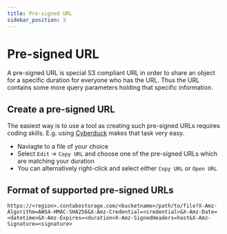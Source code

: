```yaml
---
title: Pre-signed URL
sidebar_position: 3
---
```


# Pre-signed URL

A pre-signed URL is special S3 compliant URL in order to share an object for a specific duration for everyone who has the URL. Thus the URL contains some more query parameters holding that specific information.

## Create a pre-signed URL

The easiest way is to use a tool as creating such pre-signed URLs requires coding skills. E.g. using [Cyberduck](/docs/products/Object-Storage/Tools/cyberduck) makes that task very easy.

* Naviagte to a file of your choice
* Select `Edit` -> `Copy URL` and choose one of the pre-signed URLs which are matching your duration
* You can alternatively right-click  and select either `Copy URL` or `Open URL`

## Format of supported pre-signed URLs

`https://<region>.contabostorage.com/<bucketname>/path/to/file?X-Amz-Algorithm=AWS4-HMAC-SHA256&X-Amz-Credential=<credential>&X-Amz-Date=<datetime>&X-Amz-Expires=<duration>X-Amz-SignedHeaders=host&X-Amz-Signature=<signature>`
